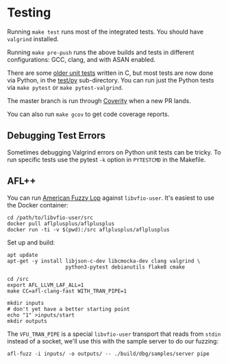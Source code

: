 Testing
=======

Running `make test` runs most of the integrated tests. You should have
`valgrind` installed.

Running `make pre-push` runs the above builds and tests in different configurations: GCC,
clang, and with ASAN enabled.

There are some [older unit tests](test/unit-tests.c) written in C, but most
tests are now done via Python, in the [test/py](test/py) sub-directory. You can
run just the Python tests via `make pytest` or `make pytest-valgrind`.

The master branch is run through [Coverity](scan.coverity.com) when a new PR
lands.

You can also run `make gcov` to get code coverage reports.

Debugging Test Errors
---------------------

Sometimes debugging Valgrind errors on Python unit tests can be tricky. To
run specific tests use the pytest `-k` option in `PYTESTCMD` in the Makefile.

AFL++
-----

You can run [American Fuzzy Lop](https://github.com/AFLplusplus/AFLplusplus)
against `libvfio-user`. It's easiest to use the Docker container:

```
cd /path/to/libvfio-user/src
docker pull aflplusplus/aflplusplus
docker run -ti -v $(pwd):/src aflplusplus/aflplusplus
```

Set up and build:

```
apt update
apt-get -y install libjson-c-dev libcmocka-dev clang valgrind \
                   python3-pytest debianutils flake8 cmake

cd /src
export AFL_LLVM_LAF_ALL=1
make CC=afl-clang-fast WITH_TRAN_PIPE=1

mkdir inputs
# don't yet have a better starting point
echo "1" >inputs/start
mkdir outputs
```

The `VFU_TRAN_PIPE` is a special `libvfio-user` transport that reads from
`stdin` instead of a socket, we'll use this with the sample server to do our
fuzzing:

```
afl-fuzz -i inputs/ -o outputs/ -- ./build/dbg/samples/server pipe
```
